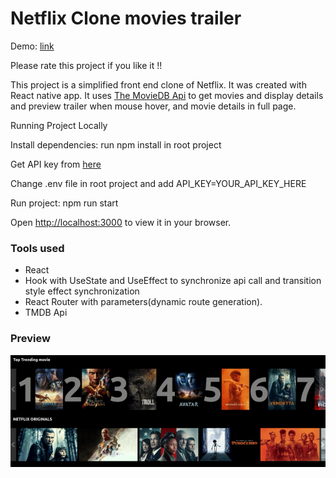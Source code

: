 # Netflix Clone movies trailer
Demo: [link](https://moviestrailer.surge.sh/)

Please rate this project if you like it !! 

This project is a simplified front end clone of Netflix. 
It was created with React native app.
It uses [The MovieDB Api](https://www.themoviedb.org/documentation/api) 
to get  movies and display details and preview trailer when mouse hover, and movie details in full page.

Running Project Locally

Install dependencies: run npm install in root project

Get API key from [here](https://www.themoviedb.org/documentation/api)

Change .env file in root project and add API_KEY=YOUR_API_KEY_HERE

Run project: npm run start

Open [http://localhost:3000](http://localhost:3000) to view it in your browser.

### Tools used
 - React
 - Hook with UseState and UseEffect to synchronize api call and transition style effect synchronization
 - React Router with parameters(dynamic route generation).
 - TMDB Api 
 
### Preview

  
![](./src/assets/demo.gif?raw=true)